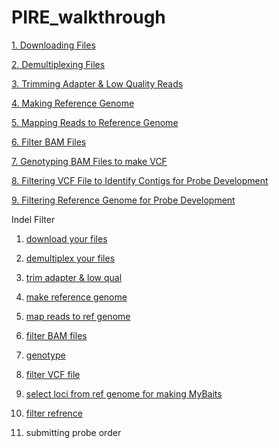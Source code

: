 # PIRE_walkthrough

[1. Downloading Files](https://github.com/mfrench1/PIRE_walkthrough/blob/master/Downloading%20Files.md) 

[2. Demultiplexing Files](https://github.com/mfrench1/PIRE_walkthrough/blob/master/Demultiplexing%20Files.md)

[3. Trimming Adapter & Low Quality Reads](https://github.com/mfrench1/PIRE_walkthrough/blob/master/Trimming%20Adapter%20%26%20Low%20Quality%20Reads.md)

[4. Making Reference Genome](https://github.com/mfrench1/PIRE_walkthrough/blob/master/Making%20Reference%20Genome.md)

[5. Mapping Reads to Reference Genome](https://github.com/mfrench1/PIRE_walkthrough/blob/master/Mapping%20Reads%20to%20Reference%20Genome.md)

[6. Filter BAM Files](https://github.com/mfrench1/PIRE_walkthrough/blob/master/Filter%20BAM%20Files.md)

[7. Genotyping BAM Files to make VCF](https://github.com/mfrench1/PIRE_walkthrough/blob/master/Genotyping%20BAM%20Files%20to%20make%20VCF.md)

[8. Filtering VCF File to Identify Contigs for Probe Development](https://github.com/mfrench1/PIRE_walkthrough/blob/master/Filtering%20VCF%20File%20to%20Identify%20Contigs%20for%20Probe%20Development.md)

[9. Filtering Reference Genome for Probe Development](https://github.com/mfrench1/PIRE_walkthrough/blob/master/Filtering%20Reference%20Genome%20for%20Probe%20Development.md)

Indel Filter

1. [download your files](https://github.com/orgs/philippinespire/teams/operation_mybaits/discussions/2)

2. [demultiplex your files](https://github.com/orgs/philippinespire/teams/operation_mybaits/discussions/3)

3. [trim adapter & low qual](https://github.com/orgs/philippinespire/teams/operation_mybaits/discussions/4)

4. [make reference genome](https://github.com/orgs/philippinespire/teams/operation_mybaits/discussions/5)

5. [map reads to ref genome](https://github.com/orgs/philippinespire/teams/operation_mybaits/discussions/6)

6. [filter BAM files](https://github.com/orgs/philippinespire/teams/operation_mybaits/discussions/7)

7. [genotype](https://github.com/orgs/philippinespire/teams/operation_mybaits/discussions/8)

8. [filter VCF file](https://github.com/orgs/philippinespire/teams/operation_mybaits/discussions/9)

9. [select loci from ref genome for making MyBaits](https://github.com/orgs/philippinespire/teams/operation_mybaits/discussions/9/comments/8)

10. [filter refrence](https://github.com/orgs/philippinespire/teams/operation_mybaits/discussions/10)

11. submitting probe order
